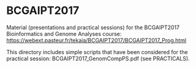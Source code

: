 # BCGAIPT2017
Material (presentations and practical sessions) for the BCGAIPT2017 Bioinformatics and Genome Analyses course:
https://webext.pasteur.fr/tekaia/BCGAIPT2017/BCGAIPT2017_Prog.html

This directory includes simple scripts that have been considered for the practical session: BCGAIPT2017_GenomCompPS.pdf (see PRACTICALS).
